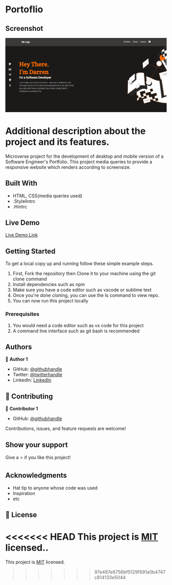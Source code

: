 # Portoflio

## Screenshot

![screenshot](./app_screenshot.png)

# Additional description about the project and its features.

Microverse project for the development of desktop and mobile version of a Software Engineer's Portfolio. This project
media queries to provide a responsive website which renders according to screensize. 

## Built With

- HTML, CSS(media queries used)
- .Stylelintrc
- .Hintrc

## Live Demo

[Live Demo Link](https://rawcdn.githack.com/darrenodi/Project-Portfolio/8c95a7b5225266e946a70d2cd7c5541c717eee89/index.html)

## Getting Started

To get a local copy up and running follow these simple example steps.
1. First, Fork the repository then Clone it to your machine using the git clone command
2. Install dependencies such as npm
3. Make sure you have a code editor such as vscode or sublime text
4. Once you're done cloning, you can use the ls command to view repo.
5. You can now run this project locally


### Prerequisites

1. You would need a code editor such as vs code for this project
2. A command line interface such as git bash is recommended 

## Authors

👤 **Author 1**

- GitHub: [@githubhandle](https://github.com/darrenodi)
- Twitter: [@twitterhandle](https://twitter.com/darrenodi)
- LinkedIn: [LinkedIn](https://www.linkedin.com/in/darren-odi-404ba31b2/)

## 🤝 Contributing

👤 **Contributor 1**

- GitHub: [@githubhandle](https://github.com/KayLemba)

Contributions, issues, and feature requests are welcome!

## Show your support

Give a ⭐️ if you like this project!

## Acknowledgments

- Hat tip to anyone whose code was used
- Inspiration
- etc

## 📝 License

<<<<<<< HEAD
This project is [MIT](./MIT.md) licensed..
=======
This project is [MIT](./MIT.md) licensed.
>>>>>>> 97e487e6756bf5129f691a0b4747c814133e5044
